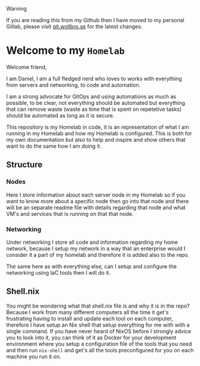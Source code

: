 > [!WARNING]
> If you are reading this from my Github then I have moved to my personal
> Gitlab, please visit [git.wollbro.se](https://git.wollbro.se) for the latest
> changes.

# Welcome to my `Homelab`

Welcome friend,

I am Daniel, I am a full fledged nerd who loves to works with everything from
servers and networking, to code and automation.

I am a strong advocate for GitOps and using automations as much as possible,
to be clear, not everything should be automated but everything that can remove
waste (waste as time that is spent on repetetive tasks) should be automated as 
long as it is secure.

This repository is my Homelab in code, it is an representation of what I am
running in my Homelab and how my Homelab is configured. This is both for my own
documentation but also to help and inspire and show others that want to do the
same how I am doing it.

## Structure

### Nodes

Here I store information about each server node in my Homelab so if you want
to know more about a specific node then go into that node and there will be an
separate readme file with details regarding that node and what VM's and
services that is running on that that node.

### Networking

Under networking I store all code and information regarding my home network,
because I setup my network in a way that an enterprise would I consider it a 
part of my homelab and therefore it is added also to the repo.

The same here as with everything else, can I setup and configure the networking
using IaC tools then I will do it.

## Shell.nix

You might be wondering what that shell.nix file is and why it is in the repo?
Because I work from many different computers all the time it get's frustrating
having to install and update each tool on each computer, therefore I have
setup an Nix shell that setup everything for me with with a single command.
If you have never heard of NixOS before I strongly advice you to look into it,
you can think of it as Docker for your development environment where you setup
a configuration file of the tools that you need and then run `nix-shell` and 
get's all the tools preconfigured for you on each machine you run it on.

